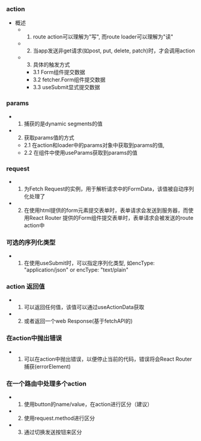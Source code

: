 ### action
  - 概述
    - 1. route action可以理解为"写", 而route loader可以理解为"读"
    - 2. 当app发送非get请求(如post, put, delete, patch)时，才会调用action
    - 3. 具体的触发方式
      - 3.1 Form组件提交数据
      - 3.2 fetcher.Form组件提交数据
      - 3.3 useSubmit显式提交数据
      
### params
  - 1. 捕获的是dynamic segments的值
  - 2. 获取params值的方式
    - 2.1 在action和loader中的params对象中获取到params的值, 
    - 2.2 在组件中使用useParams获取到params的值

### request
  - 1. 为Fetch Request的实例，用于解析请求中的FormData，该值被自动序列化处理了
  - 2. 在使用html提供的form元素提交表单时，表单请求会发送到服务器，而使用React Router 提供的Form组件提交表单时，表单请求会被发送的route action中

### 可选的序列化类型
  - 1. 在使用useSubmit时，可以指定序列化类型, 如encType: "application/json" or encType: "text/plain"

### action 返回值
  - 1. 可以返回任何值，该值可以通过useActionData获取
  - 2. 或者返回一个web Response(基于fetchAPI的)

### 在action中抛出错误
  - 1. 可以在action中抛出错误，以便停止当前的代码，错误将会React Router捕获(errorElement)

### 在一个路由中处理多个action
  - 1. 使用button的name/value，在action进行区分（建议）
  - 2. 使用request.method进行区分
  - 3. 通过切换发送按钮来区分
